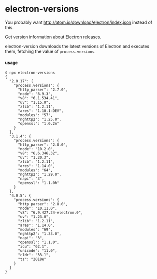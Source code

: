 # electron-versions

You probably want http://atom.io/download/electron/index.json instead of this.

Get version information about Electron releases.

electron-version downloads the latest versions of Electron and executes them,
fetching the value of `process.versions`.

#### usage

```
$ npx electron-versions
{
  "2.0.17": {
    "process.versions": {
      "http_parser": "2.7.0",
      "node": "8.9.3",
      "v8": "6.1.534.41",
      "uv": "1.15.0",
      "zlib": "1.2.11",
      "ares": "1.10.1-DEV",
      "modules": "57",
      "nghttp2": "1.25.0",
      "openssl": "1.0.2n"
    }
  },
  "3.1.4": {
    "process.versions": {
      "http_parser": "2.8.0",
      "node": "10.2.0",
      "v8": "6.6.346.32",
      "uv": "1.20.3",
      "zlib": "1.2.11",
      "ares": "1.14.0",
      "modules": "64",
      "nghttp2": "1.29.0",
      "napi": "3",
      "openssl": "1.1.0h"
    }
  },
  "4.0.5": {
    "process.versions": {
      "http_parser": "2.8.0",
      "node": "10.11.0",
      "v8": "6.9.427.24-electron.0",
      "uv": "1.23.0",
      "zlib": "1.2.11",
      "ares": "1.14.0",
      "modules": "69",
      "nghttp2": "1.33.0",
      "napi": "3",
      "openssl": "1.1.0",
      "icu": "62.1",
      "unicode": "11.0",
      "cldr": "33.1",
      "tz": "2018e"
    }
  }
}
```
